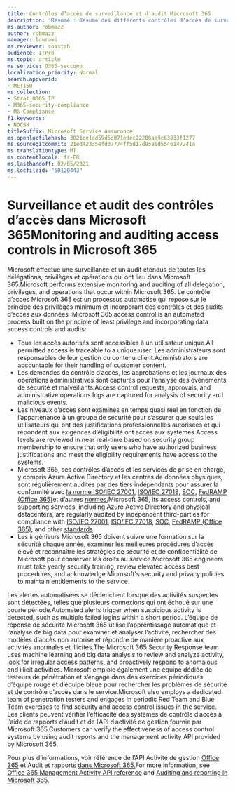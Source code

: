 ```yaml
---
title: Contrôles d’accès de surveillance et d’audit Microsoft 365
description: 'Résumé : Résumé des différents contrôles d’accès de surveillance et d’audit disponibles dans Microsoft 365.'
ms.author: robmazz
author: robmazz
manager: laurawi
ms.reviewer: sosstah
audience: ITPro
ms.topic: article
ms.service: O365-seccomp
localization_priority: Normal
search.appverid:
- MET150
ms.collection:
- Strat_O365_IP
- M365-security-compliance
- MS-Compliance
f1.keywords:
- NOCSH
titleSuffix: Microsoft Service Assurance
ms.openlocfilehash: 3021ce1dd59d5d071edec22286ae9c63833f1277
ms.sourcegitcommit: 21ed42335efd37774ff5d17d9586d5546147241a
ms.translationtype: MT
ms.contentlocale: fr-FR
ms.lasthandoff: 02/05/2021
ms.locfileid: "50120443"
---
```

# <a name="monitoring-and-auditing-access-controls-in-microsoft-365"></a><span data-ttu-id="853ac-103">Surveillance et audit des contrôles d’accès dans Microsoft 365</span><span class="sxs-lookup"><span data-stu-id="853ac-103">Monitoring and auditing access controls in Microsoft 365</span></span>

<span data-ttu-id="853ac-104">Microsoft effectue une surveillance et un audit étendus de toutes les délégations, privilèges et opérations qui ont lieu dans Microsoft 365.</span><span class="sxs-lookup"><span data-stu-id="853ac-104">Microsoft performs extensive monitoring and auditing of all delegation, privileges, and operations that occur within Microsoft 365.</span></span> <span data-ttu-id="853ac-105">Le contrôle d’accès Microsoft 365 est un processus automatisé qui repose sur le principe des privilèges minimum et incorporant des contrôles et des audits d’accès aux données :</span><span class="sxs-lookup"><span data-stu-id="853ac-105">Microsoft 365 access control is an automated process built on the principle of least privilege and incorporating data access controls and audits:</span></span>

- <span data-ttu-id="853ac-106">Tous les accès autorisés sont accessibles à un utilisateur unique.</span><span class="sxs-lookup"><span data-stu-id="853ac-106">All permitted access is traceable to a unique user.</span></span> <span data-ttu-id="853ac-107">Les administrateurs sont responsables de leur gestion du contenu client.</span><span class="sxs-lookup"><span data-stu-id="853ac-107">Administrators are accountable for their handling of customer content.</span></span>
- <span data-ttu-id="853ac-108">Les demandes de contrôle d’accès, les approbations et les journaux des opérations administratives sont capturés pour l’analyse des événements de sécurité et malveillants.</span><span class="sxs-lookup"><span data-stu-id="853ac-108">Access control requests, approvals, and administrative operations logs are captured for analysis of security and malicious events.</span></span>
- <span data-ttu-id="853ac-109">Les niveaux d’accès sont examinés en temps quasi réel en fonction de l’appartenance à un groupe de sécurité pour s’assurer que seuls les utilisateurs qui ont des justifications professionnelles autorisées et qui répondent aux exigences d’éligibilité ont accès aux systèmes.</span><span class="sxs-lookup"><span data-stu-id="853ac-109">Access levels are reviewed in near real-time based on security group membership to ensure that only users who have authorized business justifications and meet the eligibility requirements have access to the systems.</span></span>
- <span data-ttu-id="853ac-110">Microsoft 365, ses contrôles d’accès et les services de prise en charge, y compris Azure Active Directory et les centres de données physiques, sont régulièrement audités par des tiers indépendants pour assurer la conformité avec [la norme ISO/IEC 27001,](https://www.microsoft.com/TrustCenter/Compliance/iso-iec-27001) [ISO/IEC 27018,](https://www.microsoft.com/TrustCenter/Compliance/iso-iec-27018) [SOC,](https://www.microsoft.com/TrustCenter/Compliance/SOC) [FedRAMP (Office 365)](https://www.microsoft.com/TrustCenter/Compliance/FedRAMP)et d’autres [normes.](https://www.microsoft.com/TrustCenter/Compliance?service=Office#Icons)</span><span class="sxs-lookup"><span data-stu-id="853ac-110">Microsoft 365, its access controls, and supporting services, including Azure Active Directory and physical datacenters, are regularly audited by independent third-parties for compliance with [ISO/IEC 27001](https://www.microsoft.com/TrustCenter/Compliance/iso-iec-27001), [ISO/IEC 27018](https://www.microsoft.com/TrustCenter/Compliance/iso-iec-27018), [SOC](https://www.microsoft.com/TrustCenter/Compliance/SOC), [FedRAMP (Office 365)](https://www.microsoft.com/TrustCenter/Compliance/FedRAMP), and other [standards](https://www.microsoft.com/TrustCenter/Compliance?service=Office#Icons).</span></span>
- <span data-ttu-id="853ac-111">Les ingénieurs Microsoft 365 doivent suivre une formation sur la sécurité chaque année, examiner les meilleures procédures d’accès élevé et reconnaître les stratégies de sécurité et de confidentialité de Microsoft pour conserver les droits au service.</span><span class="sxs-lookup"><span data-stu-id="853ac-111">Microsoft 365 engineers must take yearly security training, review elevated access best procedures, and acknowledge Microsoft's security and privacy policies to maintain entitlements to the service.</span></span>

<span data-ttu-id="853ac-112">Les alertes automatisées se déclenchent lorsque des activités suspectes sont détectées, telles que plusieurs connexions qui ont échoué sur une courte période.</span><span class="sxs-lookup"><span data-stu-id="853ac-112">Automated alerts trigger when suspicious activity is detected, such as multiple failed logins within a short period.</span></span> <span data-ttu-id="853ac-113">L’équipe de réponse de sécurité Microsoft 365 utilise l’apprentissage automatique et l’analyse de big data pour examiner et analyser l’activité, rechercher des modèles d’accès non autorisé et répondre de manière proactive aux activités anormales et illicites.</span><span class="sxs-lookup"><span data-stu-id="853ac-113">The Microsoft 365 Security Response team uses machine learning and big data analysis to review and analyze activity, look for irregular access patterns, and proactively respond to anomalous and illicit activities.</span></span> <span data-ttu-id="853ac-114">Microsoft emploie également une équipe dédiée de testeurs de pénétration et s’engage dans des exercices périodiques d’équipe rouge et d’équipe bleue pour rechercher les problèmes de sécurité et de contrôle d’accès dans le service.</span><span class="sxs-lookup"><span data-stu-id="853ac-114">Microsoft also employs a dedicated team of penetration testers and engages in periodic Red Team and Blue Team exercises to find security and access control issues in the service.</span></span> <span data-ttu-id="853ac-115">Les clients peuvent vérifier l’efficacité des systèmes de contrôle d’accès à l’aide de rapports d’audit et de l’API d’activité de gestion fournie par Microsoft 365.</span><span class="sxs-lookup"><span data-stu-id="853ac-115">Customers can verify the effectiveness of access control systems by using audit reports and the management activity API provided by Microsoft 365.</span></span>

<span data-ttu-id="853ac-116">Pour plus d’informations, voir référence de l’API Activité de gestion [Office 365](/office/office-365-management-api/office-365-management-activity-api-reference) et Audit et rapports [dans Microsoft 365.](assurance-auditing-and-reporting-overview.md)</span><span class="sxs-lookup"><span data-stu-id="853ac-116">For more information, see [Office 365 Management Activity API reference](/office/office-365-management-api/office-365-management-activity-api-reference) and [Auditing and reporting in Microsoft 365](assurance-auditing-and-reporting-overview.md).</span></span>

